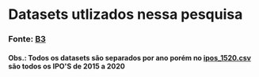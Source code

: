 # Datasets utlizados nessa pesquisa
### Fonte: [B3](http://www.b3.com.br/pt_br/)
#### Obs.: Todos os datasets são separados por ano porém no [ipos_1520.csv](https://github.com/davirpp/Projeto_Intro_CD/blob/master/datasets/ipos_1520.csv) são todos os IPO'S de 2015 a 2020
